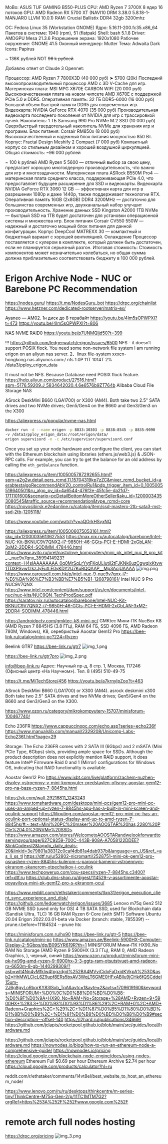 MoBo: ASUS TUF GAMING B550-PLUS
CPU: AMD Ryzen 7 3700X 8 ядер 16 потоков
GPU: AMD Radeon RX 5700 XT (NAVI10 DRM 3.38.0 5.8.18-1-MANJARO LLVM 10.0.1)
RAM: Crucial Ballistix DDR4 32gb 3200mhz

ОС: Fedora Linux 35 (Workstation GNOME)
Ядро: 5.16.11-200.fc35.x86_64
Пакетов в системе: 1940 (rpm), 51 (flatpak)
Shell: bash 5.1.8
Driver: AMDGPU Mesa 21.3.6
Разрешение экрана: 1920x1080
Рабочее окружение: GNOME 41.5
Оконный менеджер: Mutter
Тема: Adwaita Dark
Icons: Papirus


~ 136К рублей NOT ~~96 k рублей~~

Добавлю ответ от Claude 3 Opennet:

Процессор: AMD Ryzen 7 7800X3D (40 000 руб) ➤ 5700 (20k)
Последний высокопроизводительный процессор AMD с 3D V-Cache для игр.
Материнская плата: MSI MPG X670E CARBON WIFI (20 000 руб)
Высококачественная плата на новом чипсете AMD X670E с поддержкой PCIe 5.0 и DDR5.
Оперативная память: 32 ГБ DDR5-6000 (16 000 руб)
Большой объем быстрой памяти DDR5 для современных игр.
Видеокарта: NVIDIA GeForce RTX 4070 (35 000 руб)
Производительная видеокарта последнего поколения от NVIDIA для игр с трассировкой лучей.
Накопитель: 1 ТБ Samsung 990 Pro NVMe M.2 SSD (10 000 руб)
Сверхбыстрый твердотельный накопитель NVMe для хранения игр и программ.
Блок питания: Corsair RM850x (8 000 руб)
Высококачественный и надежный блок питания мощностью 850 Вт.
Корпус: Fractal Design Meshify 2 Compact (7 000 руб)
Компактный корпус со стильным дизайном и хорошей воздушной циркуляцией.
Общая стоимость: ~96 000 рублей

~ 100 k рублей
AMD Ryzen 5 5600 — отличный выбор за свою цену, предлагает хорошую многоядерную производительность, что важно для игр и многозадачности.
Материнская плата
ASRock B550M Pro4 — материнская плата среднего класса, поддерживающая PCIe 4.0, что предоставляет будущее расширение для SSD и видеокарты.
Видеокарта
NVIDIA GeForce RTX 3060 12 GB — эффективная карта для игр в разрешении 1080p и даже 1440p, также поддерживает технологии RTX.
Оперативная память
16GB (2x8GB) DDR4 3200MHz — достаточно для большинства современных игр, двухканальный набор улучшит производительность.
Хранение данных
SSD Kingston A2000 1TB NVMe — быстрый SSD на 1TB будет достаточен для установки операционной системы и множества игр.
Блок питания
Corsair CV550 550W — надежный и достаточно мощный блок питания для данной конфигурации.
Корпус
DeepCool MATREXX 30 — компактный и бюджетный вариант с хорошей вентиляцией.
Охлаждение
Процессор поставляется с кулером в комплекте, который должен быть достаточен, если не планируется серьезный разгон.
Итоговая стоимость:
Стоимость компонентов может незначительно колебаться, но общая сумма должна приблизительно соответствовать бюджету в 100 000 рублей.


# Erigon Archive Node - NUC or Barebone PC Recommendation

https://nodes.guru/
https://t.me/NodesGuru_bot
https://drpc.org/chainlist
https://www.hetzner.com/dedicated-rootserver/matrix-ex/


Ayaneo — AM02.
1н диск до 8 терабайт
https://youtu.be/4Im5sOPWPXI?t=473
https://youtu.be/4Im5sOPWPXI?t=806

NAS NVME RAID0
https://youtu.be/p7UNMQIjd50?t=399

!!! https://github.com/ledgerwatch/erigon/issues/6500
NFS - it doesn’t support POSIX flock.
You need some non-network file system
I am running erigon on an aliyun nas server.
2、linux file-system
xxxcn-hongkong.nas.aliyuncs.com:/ nfs 1.0P 11T 1014T 2% /data3/pploy_erigon_data

It must not be NFS. Because Database need POSIX flock feature.
https://help.aliyun.com/product/27516.html?spm=5176.59209.J_5834642020.4.6e6576b9ZT764b
Alibaba Cloud File Storage NAS

ASrock DeskMini B660 (LGA1700) or X300 (AM4).
Both take two 2.5" SATA drives and two NVMe drives; 
Gen5/Gen4 on the B660 and Gen3/Gen3 on the X300

https://aliexpress.ru/popular/nvme-nas.html


```bash
docker run -d --name erigen -p 8833:30303 -p 8838:8545 -p 8835:9090 
-v /data3/pploy_erigon_data:/root/erigon/data/ 
erigon supervisord -n -c /etc/supervisor/supervisord.conf
```

Once you set up your node hardware and configure the client, 
you can start with the Ethereum blockchain using libraries (ethers.js/web3.js) & JSON-RPC calls. 
For example, you can try to get the balance for an old address by calling the `eth_getBalance` function.



https://aliexpress.ru/item/1005005787292655.html?spm=a2g2w.detail.pers_rcmd.11.15704319kp7zZC&mixer_rcmd_bucket_id=aerabtestalgoRecommendAbV20_controlRu1&pdp_trigger_item_id=0_1005005518640501&ru_algo_pv_id=4a6544-476f2e-45fc5e-da21d7-1711101600&scenario=pcDetailBottomMoreOtherSeller&sku_id=12000034353080545&traffic_source=recommendation&type_rcmd=core
https://novosibirsk.e2e4online.ru/catalog/item/ssd-mastero-2tb-sata3-mst-ssd-2tb-1205118/


https://www.youtube.com/watch?v=aQOrkHSyxNQ

https://aliexpress.ru/item/1005006075053161.html?sku_id=12000035613627553
https://max.nix.ru/autocatalog/barebone/Intel-NUC-Kit-BKNUC9V7QNX2-i7-9850H-46-GGts-PCI-E-HDMI-2xGbLAN-3xM2-2DDR4-SODIMM_478446.html
https://www.avito.ru/orel/nastolnye_kompyutery/mini_pk_intel_nuc_9_pro_kit_-_nuc9v7qnx_3599414923?context=H4sIAAAAAAAA_0q0MrSqLrYytFKqULIutjI2tFJKNk6uzCgwqixKtyw1TDXPSyw1zkzJyEutLE0yKDY2U7KuBQQAAP__Mp3AcjUAAAA
![img.png](img.png)
https://www.carousell.com.hk/p/intel-nuc-9-nuc9v7qnx-i7-%E6%BA%96%E7%B3%BB%E7%B5%B1-1268798161/
Intel NUC 9 Pro NUC9V7QNX
https://www.intel.com/content/dam/support/us/en/documents/intel-nuc/nuc-kits/NUC9QN_TechProdSpec.pdf
https://saratov.nix.ru/autocatalog/barebone/Intel-NUC-Kit-BKNUC9V7QNX2-i7-9850H-46-GGts-PCI-E-HDMI-2xGbLAN-3xM2-2DDR4-SODIMM_478446.html

https://androidpctv.com/gmktec-k8-mini-pc/
GMKtec Мини-ПК NucBox K8 (AMD Ryzen 7 8845HS (3.8 ГГц), RAM 64 ГБ, SSD 4096 ГБ, AMD Radeon 780M, Windows), K8, серебристый
Aoostar Gem12 Pro
https://bee-link.ru/catalog/mini-pc?224=Ryzen

Beelink GTR7
https://bee-link.ru/gtr7
![img_1.png](img_1.png)

https://bee-link.ru/gtr7pro
![img_2.png](img_2.png)

info@bee-link.ru
Адрес: Научный пр-д, 8 стр. 1, Москва, 117246  (Офисный центр «На Научном»). Тел. 8 (495) 510-49-75


https://t.me/MiTechStore/456
https://youtu.be/a7krnyIpZoo?t=463

ASrock DeskMini B660 (LGA1700) or X300 (AM4).
asrock deskmini x300
Both take two 2.5" SATA drives and two NVMe drives; Gen5/Gen4 on the B660 and Gen3/Gen3 on the X300.

https://www.ozon.ru/category/mikrokompyutery-15707/minisforum-100467740/


Echo 236FR
https://www.cappuccinopc.com/echo.asp?series=echo236f
https://www.manualslib.com/manual/2329208/Unicomp-Labs-Echo236f.html?page=29

Storage: The Echo 236FR comes with 2 SATA III (6Gbps) and 2 mSATA (Mini PCIe Type, 6Gbps) slots, providing ample space for SSDs. 
Although the product description does not explicitly mention RAID support, 
it does feature Intel® Firmware Raid 0 and 1 (Mirror) configurations for Windows OS, indicating that RAID functionality is available.

Aoostar Gem12 Pro
https://www.ixbt.com/live/platform/zachem-nuzhen-displey-vstroennyy-v-mini-kompyuter-predstavlen-ofisnyy-aoostar-gem12-pro-na-baze-ryzen-7-8845hs.html

https://vk.com/wall-29218811_1243243
https://www.tomshardware.com/desktops/mini-pcs/gem12-pro-mini-pc-uses-an-amped-up-ryzen-7-8845hs-apu-has-a-built-in-mini-screen-and-oculink-support
https://liliputing.com/aoostar-gem12-pro-mini-pc-has-an-oculink-port-optional-status-display-and-up-to-amd-ryzen-7-8845hs/#:~:text=Mini%20PC%20maker%20AOOSTAR%20has,2280%20PCIe%204.0%20NVMe%20SSDs.
https://www.amazon.com/stores/WelcometoAOOSTARandwelookforwardtoservingyou/page/627C9259-700C-443B-908A-A7058122DDEE?&linkCode=sl2&tag=lp_daily_deals-20&linkId=3e79801a38312c0caf4db81a4dab937b&language=en_US&ref_=as_li_ss_tl
https://dtf.ru/u/52802-nicromarti/2528751-mini-pk-gem12-pro-osnashen-ryzen-8845hs-kulerom-s-parovoi-kameroi-vstroennym-ekranom-skanerom-otpechatkov-i-oculink
https://www.techpowerup.com/cpu-specs/ryzen-7-8845hs.c3400?ref=dtf.ru
https://club.dns-shop.ru/digest/114529-v-assortimente-aoostar-poyavilsya-mini-pk-gem12-pro-s-ekranom-ocu/

https://www.reddit.com/r/ethstaker/comments/tlxp31/erigon_execution_client_sync_experience_and_disk/
https://github.com/ledgerwatch/erigon/issues/3685
Lenovo m75q Gen2
512 GB NVME SSD (used only for OS)
4 TB SATA SSD, used for Blockchain data (Sandisk Ultra, TLC)
16 GB RAM
Ryzen 6-Core (with SMT)
Software
Ubuntu 20.04
Erigon 2022.03.01-beta via Docker (branch: stable, 785539f)
--prune.r.before=11184524
--prune htc


https://minisforum.com.ru/hx90
https://bee-link.ru/gtr-5
https://bee-link.ru/catalog/mini-pc
https://www.amazon.ae/Beelink-5900HX-Computer-Display-2-5Gbps/dp/B09SYR619R?th=1
MINISFORUM Мини-ПК HX90_No RAM No Storage (AMD Ryzen 9 5900HX (3.3 ГГц), RAM 0, AMD Radeon Graphics, ), черный, синий
https://www.ozon.ru/product/minisforum-mini-pk-hx99g-amd-ryzen-9-6900hx-3-3-ggts-ram-otsutstvuet-amd-radeon-rx-6650m-8-gb-1440299309/?asb=wIt4Nn4vMfklw4tpgzdgd%252BA4MVyiCidxFaDxidKVkpA%253D&asb2=HhMWLCIcL6Z9upf8ERs5bxAV3WqLT6GME0HFxABllu9jCHk6fQSCddeI15um-2J6g8gyLoRbqrKY83lSxb_TqA&avtc=1&avte=2&avts=1709619160&keywords=MINISFORUM+%D0%9C%D0%B8%D0%BD%D0%B8-%D0%9F%D0%9A+HX90_No+RAM+No+Storage+%28AMD+Ryzen+9+5900HX+%283.3+%D0%93%D0%93%D1%86%29%2C+RAM+0%2C+AMD+Radeon+Graphics%2C+%29%2C+%D1%87%D0%B5%D1%80%D0%BD%D1%8B%D0%B9%2C+%D1%81%D0%B8%D0%BD%D0%B8%D0%B9#section-description--offset-140
https://i2hard.ru/publications/34669/
https://github.com/jclapis/rocketpool.github.io/blob/main/src/guides/local/hardware.md

https://github.com/jclapis/rocketpool.github.io/blob/main/src/guides/local/hardware.md
https://nownodes.io/blog/how-to-run-an-ethereum-node-a-comprehensive-guide/
https://nownodes.io/pricing
https://cloud.google.com/blockchain-node-engine/docs/using-nodes-ethereum
Ethereum	Full	$0.69 per hour
Ethereum	Archive	$2.74 per hour
https://cloud.google.com/products/calculator?hl=ru

reddit.com/r/ethstaker/comments/14vt8el/best_website_to_host_an_ethereum_node/

https://www.lenovo.com/ru/ru/desktops/thinkcentre/m-series-tiny/ThinkCentre-M75q-Gen-2/p/11TC1MTM7G2?orgRef=https%253A%252F%252Fwww.google.com%252F

# remote arch full nodes hosting 

https://drpc.org/pricing
![img_3.png](img_3.png)